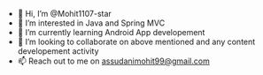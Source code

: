- 👋 Hi, I’m @Mohit1107-star
- 👀 I’m interested in Java and Spring MVC
- 🌱 I’m currently learning Android App developement
- 💞️ I’m looking to collaborate on above mentioned and any content developement activity
- 📫 Reach out to me on assudanimohit99@gmail.com

<!---
Mohit1107-star/Mohit1107-star is a ✨ special ✨ repository because its `README.md` (this file) appears on your GitHub profile.
You can click the Preview link to take a look at your changes.
--->
